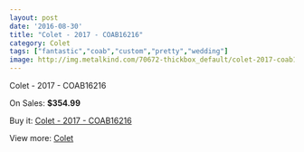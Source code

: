 ```yaml
---
layout: post
date: '2016-08-30'
title: "Colet - 2017 - COAB16216"
category: Colet
tags: ["fantastic","coab","custom","pretty","wedding"]
image: http://img.metalkind.com/70672-thickbox_default/colet-2017-coab16216.jpg
---
```

Colet - 2017 - COAB16216

On Sales: **$354.99**
<a href="https://www.metalkind.com/en/colet/17636-colet-2017-coab16216.html"><amp-img layout="responsive" width="600" height="600" src="//img.metalkind.com/70672-thickbox_default/colet-2017-coab16216.jpg" alt="Colet - 2017 - COAB16216 0" /></a>
<a href="https://www.metalkind.com/en/colet/17636-colet-2017-coab16216.html"><amp-img layout="responsive" width="600" height="600" src="//img.metalkind.com/70673-thickbox_default/colet-2017-coab16216.jpg" alt="Colet - 2017 - COAB16216 1" /></a>
<a href="https://www.metalkind.com/en/colet/17636-colet-2017-coab16216.html"><amp-img layout="responsive" width="600" height="600" src="//img.metalkind.com/70674-thickbox_default/colet-2017-coab16216.jpg" alt="Colet - 2017 - COAB16216 2" /></a>
<a href="https://www.metalkind.com/en/colet/17636-colet-2017-coab16216.html"><amp-img layout="responsive" width="600" height="600" src="//img.metalkind.com/70675-thickbox_default/colet-2017-coab16216.jpg" alt="Colet - 2017 - COAB16216 3" /></a>

Buy it: [Colet - 2017 - COAB16216](https://www.metalkind.com/en/colet/17636-colet-2017-coab16216.html "Colet - 2017 - COAB16216")

View more: [Colet](https://www.metalkind.com/en/131-colet "Colet")